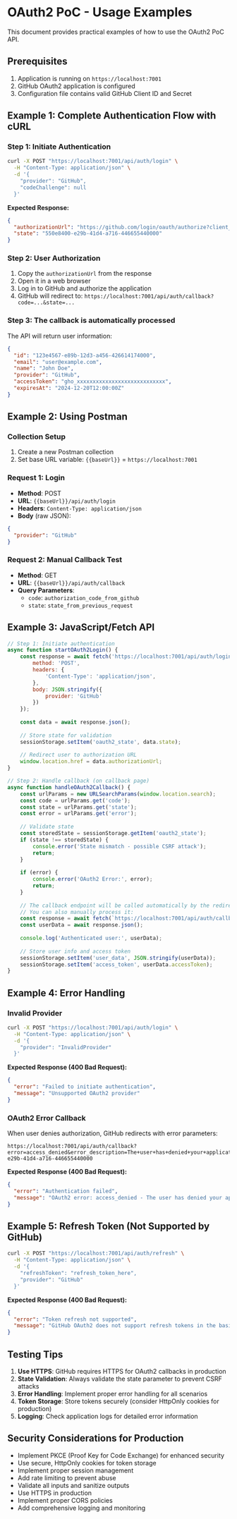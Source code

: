 # OAuth2 PoC - Usage Examples

This document provides practical examples of how to use the OAuth2 PoC API.

## Prerequisites

1. Application is running on `https://localhost:7001`
2. GitHub OAuth2 application is configured
3. Configuration file contains valid GitHub Client ID and Secret

## Example 1: Complete Authentication Flow with cURL

### Step 1: Initiate Authentication

```bash
curl -X POST "https://localhost:7001/api/auth/login" \
  -H "Content-Type: application/json" \
  -d '{
    "provider": "GitHub",
    "codeChallenge": null
  }'
```

**Expected Response:**
```json
{
  "authorizationUrl": "https://github.com/login/oauth/authorize?client_id=your_client_id&redirect_uri=https%3A//localhost%3A7001/api/auth/callback&scope=user%3Aemail&state=550e8400-e29b-41d4-a716-446655440000&response_type=code",
  "state": "550e8400-e29b-41d4-a716-446655440000"
}
```

### Step 2: User Authorization
1. Copy the `authorizationUrl` from the response
2. Open it in a web browser
3. Log in to GitHub and authorize the application
4. GitHub will redirect to: `https://localhost:7001/api/auth/callback?code=...&state=...`

### Step 3: The callback is automatically processed
The API will return user information:

```json
{
  "id": "123e4567-e89b-12d3-a456-426614174000",
  "email": "user@example.com",
  "name": "John Doe",
  "provider": "GitHub",
  "accessToken": "gho_xxxxxxxxxxxxxxxxxxxxxxxxxxxx",
  "expiresAt": "2024-12-20T12:00:00Z"
}
```

## Example 2: Using Postman

### Collection Setup
1. Create a new Postman collection
2. Set base URL variable: `{{baseUrl}}` = `https://localhost:7001`

### Request 1: Login
- **Method**: POST
- **URL**: `{{baseUrl}}/api/auth/login`
- **Headers**: `Content-Type: application/json`
- **Body** (raw JSON):
```json
{
  "provider": "GitHub"
}
```

### Request 2: Manual Callback Test
- **Method**: GET  
- **URL**: `{{baseUrl}}/api/auth/callback`
- **Query Parameters**:
  - `code`: `authorization_code_from_github`
  - `state`: `state_from_previous_request`

## Example 3: JavaScript/Fetch API

```javascript
// Step 1: Initiate authentication
async function startOAuth2Login() {
    const response = await fetch('https://localhost:7001/api/auth/login', {
        method: 'POST',
        headers: {
            'Content-Type': 'application/json',
        },
        body: JSON.stringify({
            provider: 'GitHub'
        })
    });
    
    const data = await response.json();
    
    // Store state for validation
    sessionStorage.setItem('oauth2_state', data.state);
    
    // Redirect user to authorization URL
    window.location.href = data.authorizationUrl;
}

// Step 2: Handle callback (on callback page)
async function handleOAuth2Callback() {
    const urlParams = new URLSearchParams(window.location.search);
    const code = urlParams.get('code');
    const state = urlParams.get('state');
    const error = urlParams.get('error');
    
    // Validate state
    const storedState = sessionStorage.getItem('oauth2_state');
    if (state !== storedState) {
        console.error('State mismatch - possible CSRF attack');
        return;
    }
    
    if (error) {
        console.error('OAuth2 Error:', error);
        return;
    }
    
    // The callback endpoint will be called automatically by the redirect
    // You can also manually process it:
    const response = await fetch(`https://localhost:7001/api/auth/callback?code=${code}&state=${state}`);
    const userData = await response.json();
    
    console.log('Authenticated user:', userData);
    
    // Store user info and access token
    sessionStorage.setItem('user_data', JSON.stringify(userData));
    sessionStorage.setItem('access_token', userData.accessToken);
}
```

## Example 4: Error Handling

### Invalid Provider
```bash
curl -X POST "https://localhost:7001/api/auth/login" \
  -H "Content-Type: application/json" \
  -d '{
    "provider": "InvalidProvider"
  }'
```

**Expected Response (400 Bad Request):**
```json
{
  "error": "Failed to initiate authentication",
  "message": "Unsupported OAuth2 provider"
}
```

### OAuth2 Error Callback
When user denies authorization, GitHub redirects with error parameters:
```
https://localhost:7001/api/auth/callback?error=access_denied&error_description=The+user+has+denied+your+application+access.&state=550e8400-e29b-41d4-a716-446655440000
```

**Expected Response (400 Bad Request):**
```json
{
  "error": "Authentication failed",
  "message": "OAuth2 error: access_denied - The user has denied your application access."
}
```

## Example 5: Refresh Token (Not Supported by GitHub)

```bash
curl -X POST "https://localhost:7001/api/auth/refresh" \
  -H "Content-Type: application/json" \
  -d '{
    "refreshToken": "refresh_token_here",
    "provider": "GitHub"
  }'
```

**Expected Response (400 Bad Request):**
```json
{
  "error": "Token refresh not supported",
  "message": "GitHub OAuth2 does not support refresh tokens in the basic flow"
}
```

## Testing Tips

1. **Use HTTPS**: GitHub requires HTTPS for OAuth2 callbacks in production
2. **State Validation**: Always validate the state parameter to prevent CSRF attacks
3. **Error Handling**: Implement proper error handling for all scenarios
4. **Token Storage**: Store tokens securely (consider HttpOnly cookies for production)
5. **Logging**: Check application logs for detailed error information

## Security Considerations for Production

- Implement PKCE (Proof Key for Code Exchange) for enhanced security
- Use secure, HttpOnly cookies for token storage
- Implement proper session management
- Add rate limiting to prevent abuse
- Validate all inputs and sanitize outputs
- Use HTTPS in production
- Implement proper CORS policies
- Add comprehensive logging and monitoring
